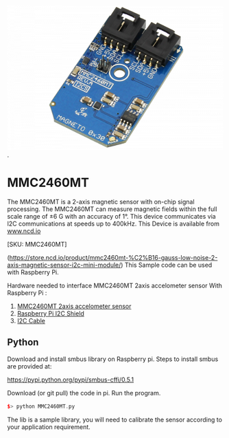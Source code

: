 [![ MMC2460MT](MMC2460MT_I2C.png)](https://store.ncd.io/product/mmc2460mt-%C2%B16-gauss-low-noise-2-axis-magnetic-sensor-i2c-mini-module/).

#  MMC2460MT

The MMC2460MT is a 2-axis magnetic sensor with on-chip signal processing. The MMC2460MT can measure magnetic fields within the full scale range of ±6 G with an accuracy of 1°. This device communicates via I2C communications at speeds up to 400kHz.
This Device is available from www.ncd.io 

[SKU: MMC2460MT]

(https://store.ncd.io/product/mmc2460mt-%C2%B16-gauss-low-noise-2-axis-magnetic-sensor-i2c-mini-module/)
This Sample code can be used with Raspberry Pi.

Hardware needed to interface MMC2460MT 2axis accelometer sensor With Raspberry Pi :
1. <a href="https://store.ncd.io/product/mmc2460mt-%C2%B16-gauss-low-noise-2-axis-magnetic-sensor-i2c-mini-module/">MMC2460MT 2axis accelometer sensor</a>
2.  <a href="https://store.ncd.io/product/i2c-shield-for-raspberry-pi-3-pi2-with-outward-facing-i2c-port-terminates-over-hdmi-port/">Raspberry Pi I2C Shield</a>
3. <a href="https://store.ncd.io/product/i%C2%B2c-cable/">I2C Cable</a>

## Python
Download and install smbus library on Raspberry pi. Steps to install smbus are provided at:

https://pypi.python.org/pypi/smbus-cffi/0.5.1

Download (or git pull) the code in pi. Run the program.

```cpp
$> python MMC2460MT.py
```
The lib is a sample library, you will need to calibrate the sensor according to your application requirement.
